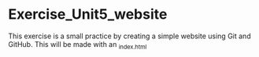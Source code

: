 # Exercise_Unit5_website
This exercise is a small practice by creating a simple website using Git and GitHub. This will be made with an <sub>index.html</sub>
